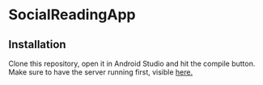 # SocialReadingApp

## Installation
Clone this repository, open it in Android Studio and hit the compile button. Make sure to have the server running first, visible [here.](https://www.github.com/tr4wzified/SocialReadingAppServer)
